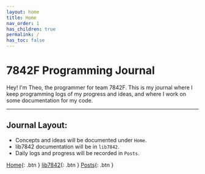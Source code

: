 ```yaml
---
layout: home
title: Home
nav_order: 1
has_children: true
permalink: /
has_toc: false
---
```


# 7842F Programming Journal

Hey! I'm Theo, the programmer for team 7842F. This is my journal where I keep programming logs of my progress and ideas, and where I work on some documentation for my code.

---

## Journal Layout:

- Concepts and ideas will be documented under `Home`.
- lib7842 documentation will be in `lib7842`.
- Daily logs and progress will be recorded in `Posts`.

[Home]({{site.url}}){: .btn }
[lib7842]({{site.url}}/lib7842){: .btn }
[Posts]({{site.url}}/posts){: .btn }


